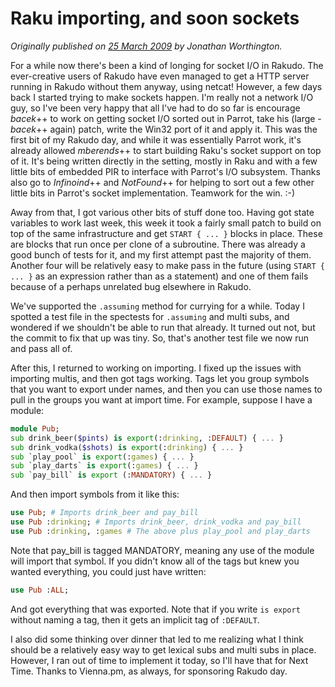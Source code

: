 # Raku importing, and soon sockets
    
*Originally published on [25 March 2009](https://use-perl.github.io/user/JonathanWorthington/journal/38701/) by Jonathan Worthington.*

For a while now there's been a kind of longing for socket I/O in Rakudo. The ever-creative users of Rakudo have even managed to get a HTTP server running in Rakudo without them anyway, using netcat! However, a few days back I started trying to make sockets happen. I'm really not a network I/O guy, so I've been very happy that all I've had to do so far is encourage *bacek*++ to work on getting socket I/O sorted out in Parrot, take his (large - *bacek*++ again) patch, write the Win32 port of it and apply it. This was the first bit of my Rakudo day, and while it was essentially Parrot work, it's already allowed *mberends*++ to start building Raku's socket support on top of it. It's being written directly in the setting, mostly in Raku and with a few little bits of embedded PIR to interface with Parrot's I/O subsystem. Thanks also go to *Infinoind*++ and *NotFound*++ for helping to sort out a few other little bits in Parrot's socket implementation. Teamwork for the win. :-)

Away from that, I got various other bits of stuff done too. Having got state variables to work last week, this week it took a fairly small patch to build on top of the same infrastructure and get `START { ... }` blocks in place. These are blocks that run once per clone of a subroutine. There was already a good bunch of tests for it, and my first attempt past the majority of them. Another four will be relatively easy to make pass in the future (using `START { ... }` as an expression rather than as a statement) and one of them fails because of a perhaps unrelated bug elsewhere in Rakudo.

We've supported the `.assuming` method for currying for a while. Today I spotted a test file in the spectests for `.assuming` and multi subs, and wondered if we shouldn't be able to run that already. It turned out not, but the commit to fix that up was tiny. So, that's another test file we now run and pass all of.

After this, I returned to working on importing. I fixed up the issues with importing multis, and then got tags working. Tags let you group symbols that you want to export under names, and then you can use those names to pull in the groups you want at import time. For example, suppose I have a module:

```` raku
module Pub;
sub drink_beer($pints) is export(:drinking, :DEFAULT) { ... }
sub drink_vodka($shots) is export(:drinking) { ... }
sub `play_pool` is export(:games) { ... }
sub `play_darts` is export(:games) { ... }
sub `pay_bill` is export (:MANDATORY) { ... }
````

And then import symbols from it like this:

```` raku
use Pub; # Imports drink_beer and pay_bill
use Pub :drinking; # Imports drink_beer, drink_vodka and pay_bill
use Pub :drinking, :games # The above plus play_pool and play_darts
````

Note that pay_bill is tagged MANDATORY, meaning any use of the module will import that symbol. If you didn't know all of the tags but knew you wanted everything, you could just have written:

```` raku
use Pub :ALL;
````

And got everything that was exported. Note that if you write `is export` without naming a tag, then it gets an implicit tag of `:DEFAULT`.

I also did some thinking over dinner that led to me realizing what I think should be a relatively easy way to get lexical subs and multi subs in place. However, I ran out of time to implement it today, so I'll have that for Next Time. Thanks to Vienna.pm, as always, for sponsoring Rakudo day.
